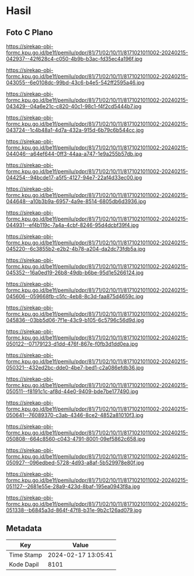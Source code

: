 # Hasil

## Foto C Plano

https://sirekap-obj-formc.kpu.go.id/be1f/pemilu/pdpr/81/71/02/10/11/8171021011002-20240215-042937--42f628c4-c050-4b9b-b3ac-fd35ec4a196f.jpg

https://sirekap-obj-formc.kpu.go.id/be1f/pemilu/pdpr/81/71/02/10/11/8171021011002-20240215-043055--6e0108dc-99bd-43c6-b4e5-542ff2595a46.jpg

https://sirekap-obj-formc.kpu.go.id/be1f/pemilu/pdpr/81/71/02/10/11/8171021011002-20240215-043429--04a6e21c-c820-40c1-98c1-f4f2cd5444b7.jpg

https://sirekap-obj-formc.kpu.go.id/be1f/pemilu/pdpr/81/71/02/10/11/8171021011002-20240215-043724--1c4b48a1-4d7a-432a-915d-6b79c6b544cc.jpg

https://sirekap-obj-formc.kpu.go.id/be1f/pemilu/pdpr/81/71/02/10/11/8171021011002-20240215-044046--a64ef644-0ff3-44aa-a747-1e9a255b57db.jpg

https://sirekap-obj-formc.kpu.go.id/be1f/pemilu/pdpr/81/71/02/10/11/8171021011002-20240215-044254--94bcde17-a5f5-4127-94e7-22af4d33ec00.jpg

https://sirekap-obj-formc.kpu.go.id/be1f/pemilu/pdpr/81/71/02/10/11/8171021011002-20240215-044648--a10b3b9a-6957-4a9e-8514-6805db6d3936.jpg

https://sirekap-obj-formc.kpu.go.id/be1f/pemilu/pdpr/81/71/02/10/11/8171021011002-20240215-044931--ef4b119c-7a4a-4cbf-8246-95d4dcbf39f4.jpg

https://sirekap-obj-formc.kpu.go.id/be1f/pemilu/pdpr/81/71/02/10/11/8171021011002-20240215-045220--6c3855b2-e2b2-4b78-a204-da2dc73fdb5a.jpg

https://sirekap-obj-formc.kpu.go.id/be1f/pemilu/pdpr/81/71/02/10/11/8171021011002-20240215-045352--16a0ed19-26b8-49db-b6be-95d1e5266124.jpg

https://sirekap-obj-formc.kpu.go.id/be1f/pemilu/pdpr/81/71/02/10/11/8171021011002-20240215-045606--059668fb-c5fc-4eb8-8c3d-faa875d4659c.jpg

https://sirekap-obj-formc.kpu.go.id/be1f/pemilu/pdpr/81/71/02/10/11/8171021011002-20240215-045836--03bb5d06-7f1e-43c9-b105-6c5796c56d9d.jpg

https://sirekap-obj-formc.kpu.go.id/be1f/pemilu/pdpr/81/71/02/10/11/8171021011002-20240215-050122--07179123-d1dd-476f-867e-f0fb3d1dd0ea.jpg

https://sirekap-obj-formc.kpu.go.id/be1f/pemilu/pdpr/81/71/02/10/11/8171021011002-20240215-050321--432ed2bc-dde0-4be7-bed1-c2a086efdb36.jpg

https://sirekap-obj-formc.kpu.go.id/be1f/pemilu/pdpr/81/71/02/10/11/8171021011002-20240215-050511--f8191c1c-af8d-44e0-9409-bde7be177490.jpg

https://sirekap-obj-formc.kpu.go.id/be1f/pemilu/pdpr/81/71/02/10/11/8171021011002-20240215-050641--76089370-c3ab-4346-8ce2-4852a81010f3.jpg

https://sirekap-obj-formc.kpu.go.id/be1f/pemilu/pdpr/81/71/02/10/11/8171021011002-20240215-050808--664c8560-c043-4791-8001-09ef5862c658.jpg

https://sirekap-obj-formc.kpu.go.id/be1f/pemilu/pdpr/81/71/02/10/11/8171021011002-20240215-050927--096edbed-5728-4d93-a8af-5b529978e80f.jpg

https://sirekap-obj-formc.kpu.go.id/be1f/pemilu/pdpr/81/71/02/10/11/8171021011002-20240215-051127--2681e55e-28a9-423d-8baf-195ea0943f8a.jpg

https://sirekap-obj-formc.kpu.go.id/be1f/pemilu/pdpr/81/71/02/10/11/8171021011002-20240215-051338--b6845a3d-864f-47f8-b31e-9b2c126ad079.jpg


## Metadata

| Key        | Value               |
| ---------- | ------------------- |
| Time Stamp | 2024-02-17 13:05:41 |
| Kode Dapil | 8101                |



